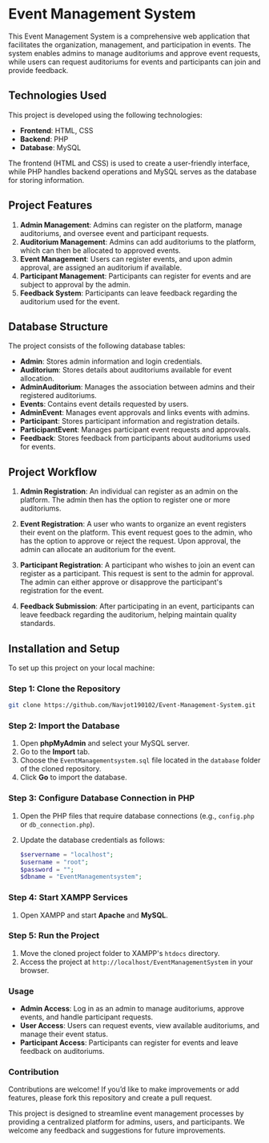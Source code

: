 # Event Management System

This Event Management System is a comprehensive web application that facilitates the organization, management, and participation in events. The system enables admins to manage auditoriums and approve event requests, while users can request auditoriums for events and participants can join and provide feedback.

## Technologies Used

This project is developed using the following technologies:

- **Frontend**: HTML, CSS
- **Backend**: PHP
- **Database**: MySQL

The frontend (HTML and CSS) is used to create a user-friendly interface, while PHP handles backend operations and MySQL serves as the database for storing information.

## Project Features

1. **Admin Management**: Admins can register on the platform, manage auditoriums, and oversee event and participant requests.
2. **Auditorium Management**: Admins can add auditoriums to the platform, which can then be allocated to approved events.
3. **Event Management**: Users can register events, and upon admin approval, are assigned an auditorium if available.
4. **Participant Management**: Participants can register for events and are subject to approval by the admin.
5. **Feedback System**: Participants can leave feedback regarding the auditorium used for the event.

## Database Structure

The project consists of the following database tables:

- **Admin**: Stores admin information and login credentials.
- **Auditorium**: Stores details about auditoriums available for event allocation.
- **AdminAuditorium**: Manages the association between admins and their registered auditoriums.
- **Events**: Contains event details requested by users.
- **AdminEvent**: Manages event approvals and links events with admins.
- **Participant**: Stores participant information and registration details.
- **ParticipantEvent**: Manages participant event requests and approvals.
- **Feedback**: Stores feedback from participants about auditoriums used for events.

## Project Workflow

1. **Admin Registration**: An individual can register as an admin on the platform. The admin then has the option to register one or more auditoriums.
   
2. **Event Registration**: A user who wants to organize an event registers their event on the platform. This event request goes to the admin, who has the option to approve or reject the request. Upon approval, the admin can allocate an auditorium for the event.

3. **Participant Registration**: A participant who wishes to join an event can register as a participant. This request is sent to the admin for approval. The admin can either approve or disapprove the participant's registration for the event.

4. **Feedback Submission**: After participating in an event, participants can leave feedback regarding the auditorium, helping maintain quality standards.

## Installation and Setup

To set up this project on your local machine:

### Step 1: Clone the Repository

   ```bash
   git clone https://github.com/Navjot190102/Event-Management-System.git
  ```

### Step 2: Import the Database

1. Open **phpMyAdmin** and select your MySQL server.
2. Go to the **Import** tab.
3. Choose the `EventManagementsystem.sql` file located in the `database` folder of the cloned repository.
4. Click **Go** to import the database.

### Step 3: Configure Database Connection in PHP

1. Open the PHP files that require database connections (e.g., `config.php` or `db_connection.php`).
2. Update the database credentials as follows:

    ```php
    $servername = "localhost";
    $username = "root";
    $password = "";
    $dbname = "EventManagementsystem";
    ```

### Step 4: Start XAMPP Services

1. Open XAMPP and start **Apache** and **MySQL**.

### Step 5: Run the Project

1. Move the cloned project folder to XAMPP's `htdocs` directory.
2. Access the project at `http://localhost/EventManagementSystem` in your browser.

### Usage

- **Admin Access**: Log in as an admin to manage auditoriums, approve events, and handle participant requests.
- **User Access**: Users can request events, view available auditoriums, and manage their event status.
- **Participant Access**: Participants can register for events and leave feedback on auditoriums.

### Contribution

Contributions are welcome! If you’d like to make improvements or add features, please fork this repository and create a pull request.


This project is designed to streamline event management processes by providing a centralized platform for admins, users, and participants. We welcome any feedback and suggestions for future improvements.
